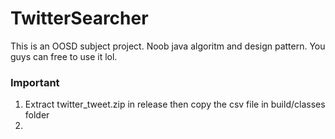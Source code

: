 # TwitterSearcher
This is an OOSD subject project.
Noob java algoritm and design pattern.
You guys can free to use it lol.

### Important
1) Extract twitter_tweet.zip in release then copy the csv file in build/classes folder
2)
